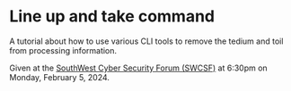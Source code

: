 # Line up and take command

A tutorial about how to use various CLI tools to remove the tedium and toil from processing information.

Given at the [SouthWest Cyber Security Forum (SWCSF)](https://swcsf.org/) at 6:30pm on Monday, February 5, 2024.

